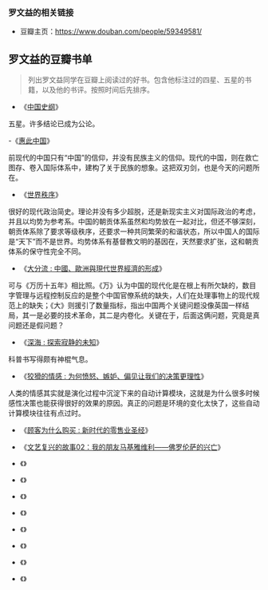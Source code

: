 

### 罗文益的相关链接

- 豆瓣主页：<https://www.douban.com/people/59349581/>


## 罗文益的豆瓣书单

> 列出罗文益同学在豆瓣上阅读过的好书。包含他标注过的四星、五星的书籍，以及他的书评。按照时间后先排序。



- 《[中国史纲](https://book.douban.com/subject/3794107/)》

五星。许多结论已成为公论。

-《[惠此中国](https://book.douban.com/subject/26796439/)》

前现代的中国只有“中国”的信仰，并没有民族主义的信仰。现代的中国，则在救亡图存、卷入国际体系中，建构了关于民族的想象。这把双刃剑，也是今天的问题所在。


- 《[世界秩序](https://book.douban.com/subject/26435040/)》

很好的现代政治简史。理论并没有多少超脱，还是新现实主义对国际政治的考虑，并且以均势为参考系。中国的朝贡体系虽然和均势放在一起对比，但还不够深刻，朝贡体系除了要求等级秩序，还要求一种共同繁荣的和谐状态，所以中国人的国际是“天下”而不是世界。均势体系有基督教文明的基因在，天然要求扩张，这和朝贡体系的保守性完全不同。



- 《[大分流 : 中國、歐洲與現代世界經濟的形成](https://book.douban.com/subject/3050285/)》

可与《万历十五年》相比照。《万》认为中国的现代化是在根上有所欠缺的，数目字管理与远程控制反应的是整个中国官僚系统的缺失，人们在处理事物上的现代规范上的缺失；《大》则援引了数量指标，指出中国两个关键问题没像英国一样结局，其一是必要的技术革命，其二是内卷化。关键在于，后面这俩问题，究竟是真问题还是假问题？




- 《[深海 : 探索寂静的未知](https://book.douban.com/subject/26417693/)》

科普书写得颇有神棍气息。



- 《[狡猾的情感 : 为何愤怒、嫉妒、偏见让我们的决策更理性](https://book.douban.com/subject/26847674/)》

人类的情感其实就是演化过程中沉淀下来的自动计算模块，这就是为什么很多时候感性决策也能获得很好的效果的原因。真正的问题是环境的变化太快了，这些自动计算模块往往有点过时。


- 《[顾客为什么购买 : 新时代的零售业圣经](https://book.douban.com/subject/1000900/)》





- 《[文艺复兴的故事02：我的朋友马基雅维利——佛罗伦萨的兴亡](https://book.douban.com/subject/26646578/)》




- 《》



- 《》



- 《》



- 《》



- 《》



- 《》



- 《》


- 《》










